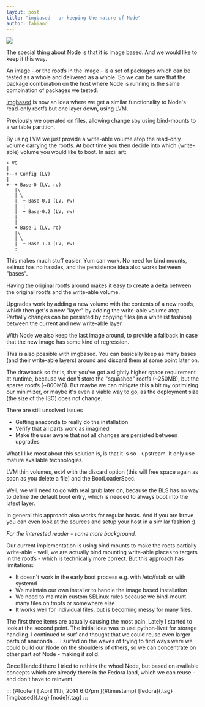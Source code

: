 ```yaml
---
layout: post
title: "imgbased - or keeping the nature of Node"
author: fabiand
---
```




<div>

[![](https://farm3.staticflickr.com/2245/2143446673_58cafe5bc1_d.jpg)](https://www.flickr.com/photos/ferranp/2143446673/sizes/m/in/photolist-4gskqN-4gpJ28-9YD1xM-dQWzzz-4gpHqP/)

</div>

The special thing about Node is that it is image based. And we would
like to keep it this way.

An image - or the rootfs in the image - is a set of packages which can
be tested as a whole and delivered as a whole. So we can be sure that
the package combination on the host where Node is running is the same
combination of packages we tested.

[imgbased](https://github.com/fabiand/imgbased/) is now an idea where we
get a similar functionality to Node's read-only rootfs but one layer
down, using LVM.

Previously we operated on files, allowing change sby using bind-mounts
to a writable partition.

By using LVM we just provide a write-able volume atop the read-only
volume carrying the rootfs. At boot time you then decide into which
(write-able) volume you would like to boot. In ascii art:

    + VG
    |
    +--+ Config (LV)
    |
    +--+ Base-0 (LV, ro)
       |\
       | \
       |  + Base-0.1 (LV, rw)
       |  |
       |  + Base-0.2 (LV, rw)
       |
       |
       + Base-1 (LV, ro)
       |\
       | \
       |  + Base-1.1 (LV, rw)
       :

This makes much stuff easier. Yum can work. No need for bind mounts,
selinux has no hassles, and the persistence idea also works between
"bases".

Having the original rootfs around makes it easy to create a delta
between the original rootfs and the write-able volume.

Upgrades work by adding a new volume with the contents of a new rootfs,
which then get's a new "layer" by adding the write-able volume atop.
Partially changes can be persisted by copying files (in a whitelist
fashion) between the current and new write-able layer.

With Node we also keep the last image around, to provide a fallback in
case that the new image has some kind of regression.

This is also possible with imgbased. You can basically keep as many
bases (and their write-able layers) around and discard them at some
point later on.

The drawback so far is, that you've got a slightly higher space
requirement at runtime, because we don't store the "squashed" rootfs
(\~250MB), but the sparse rootfs (\~800MB). But maybe we can mitigate
this a bit my optimizing our minimizer, or maybe it's even a viable way
to go, as the deployment size (the size of the ISO) does not change.

There are still unsolved issues

-   Getting anaconda to really do the installation
-   Verify that all parts work as imagined
-   Make the user aware that not all changes are persisted between
    upgrades

What I like most about this solution is, is that it is so - upstream. It
only use mature available technologies.

LVM thin volumes, ext4 with the discard option (this will free space
again as soon as you delete a file) and the BootLoaderSpec.

Well, we will need to go with real grub later on, because the BLS has no
way to define the default boot entry, which is needed to always boot
into the latest layer.

In general this approach also works for regular hosts. And if you are
brave you can even look at the sources and setup your host in a similar
fashion :)

*For the interested reader - some more background.*

Our current implementation is using bind mounts to make the roots
partially write-able - well, we are actually bind mounting write-able
places to targets in the rootfs - which is technically more correct. But
this approach has limitations:

-   It doesn't work in the early boot process e.g. with /etc/fstab or
    with systemd
-   We maintain our own installer to handle the image based installation
-   We need to maintain custom SELinux rules because we bind-mount many
    files on tmpfs or somewhere else
-   It works well for individual files, but is becoming messy for many
    files.

The first three items are actually causing the most pain. Lately I
started to look at the second point. The initial idea was to use
python-livet for storage handling. I continued to surf and thought that
we could reuse even larger parts of anaconda ... I surfed on the waves
of trying to find ways were we could build our Node on the shoulders of
others, so we can concentrate on other part sof Node - making it solid.

Once I landed there I tried to rethink the whoel Node, but based on
available concepts which are already there in the Fedora land, which we
can reuse - and don't have to reinvent.

::: {#footer}
[ April 11th, 2014 6:07pm ]{#timestamp} [fedora]{.tag} [imgbased]{.tag}
[node]{.tag}
:::
